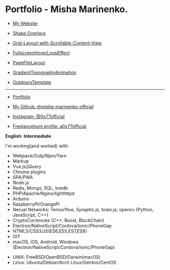 # Portfolio - Misha Marinenko.
* [My Website](http://marinenko.rf.gd) <br>

* [Shape Overlays](https://0x77portfolio.github.io/shape-overlays/) <br>
* [Grid-Layout-with-Scrollable-Content-View](https://0x77portfolio.github.io/Grid-Layout-with-Scrollable-Content-View/) <br>
* [FullscreenHoverLoopEffect](https://0x77portfolio.github.io/FullscreenHoverLoopEffect/) <br>
* [PageFlipLayout](https://0x77portfolio.github.io/PageFlipLayout/) <br>
* [GradientTopographyAnimation](https://0x77portfolio.github.io/GradientTopographyAnimation/) <br>
* [OutdoorsTemplate](https://0x77portfolio.github.io/OutdoorsTemplate/) <br>

---
* [Portfolio](#portfolio---misha-marinenko)

* [My Github: @misha-marinenko-official](https://github.com/misha-marinenko-official)

* [Instagram: @0x77official](https://instagram.com/0x77official)

* [Freelancehunt profile: a0x77official](https://freelancehunt.com/freelancer/a0x77official.html)

**English**: **Intermediate**

I'm working(and worked) with:
* Webpack/Gulp/Npm/Yarn 
* Markup
* Vue.js/jQuery
* Chrome plugins
* SPA/PWA
* Node.js
* Redis, Mongo, SQL, lowdb
* PHP/Apache/Nginx/lighthttpd
* Arduino
* RaspberryPI/OrangePI
* Nerual Networks: Tensorflow, Synaptic.js, brain.js, opencv (Python, JavaScript, C++)
* CryptoCurrencies (C++, Boost, BlockChain)
* Electron/NativeScript/Cordova/Ionic/PhoneGap
* HTML5/CSS3/JS(ES6,ES5,ES7,ES8)
* GIT
* macOS, iOS, Android, Windows (Electron/NativeScript/Cordova/Ionic/PhoneGap)
- UNIX: FreeBSD/OpenBSD/Darwin(macOS)
- Linux: Ubuntu/Debian/Arch Linux/Gentoo/CentOS